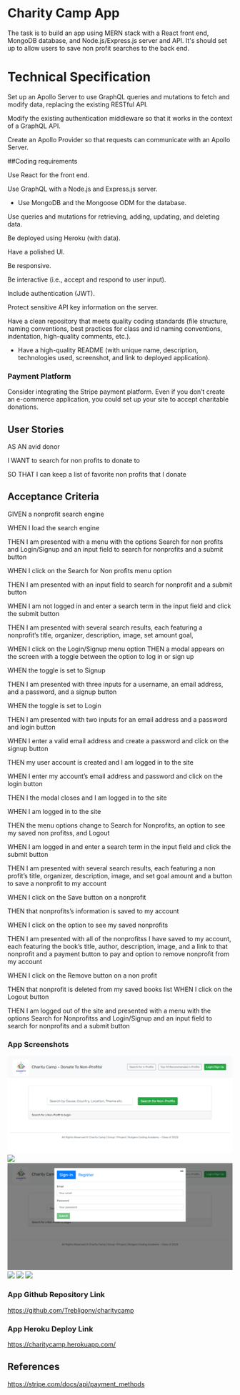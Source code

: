 # Charity Camp App

The task is to build an app using MERN stack with a React front end, MongoDB database, and Node.js/Express.js server and API. It's should set up to allow users to save non profit searches to the back end. 

# Technical Specification

Set up an Apollo Server to use GraphQL queries and mutations to fetch and modify data, replacing the existing RESTful API.

Modify the existing authentication middleware so that it works in the context of a GraphQL API.

Create an Apollo Provider so that requests can communicate with an Apollo Server.


##Coding requirements


Use React for the front end.

Use GraphQL with a Node.js and Express.js server.

* Use MongoDB and the Mongoose ODM for the database.

Use queries and mutations for retrieving, adding, updating, and deleting data.

Be deployed using Heroku (with data).

Have a polished UI.

Be responsive.

Be interactive (i.e., accept and respond to user input).

Include authentication (JWT).

Protect sensitive API key information on the server.

Have a clean repository that meets quality coding standards (file structure, naming conventions, best practices for class and id naming conventions, indentation, high-quality comments, etc.).

* Have a high-quality README (with unique name, description, technologies used, screenshot, and link to deployed application).

### Payment Platform

Consider integrating the Stripe payment platform. Even if you don’t create an e-commerce application, you could set up your site to accept charitable donations.


## User Stories

AS AN avid donor

I WANT to search for non profits to donate to

SO THAT I can keep a list of favorite non profits that I donate

## Acceptance Criteria

GIVEN a nonprofit search engine

WHEN I load the search engine

THEN I am presented with a menu with the options Search for non profits and
 Login/Signup and an input field to search for nonprofits and a submit button

WHEN I click on the Search for Non profits menu option

THEN I am presented with an input field to search for nonprofit and a submit button

WHEN I am not logged in and enter a search term in the input field and click the submit button

THEN I am presented with several search results, each featuring a nonprofit’s title, organizer, description, image, set amount goal, 

WHEN I click on the Login/Signup menu option
THEN a modal appears on the screen with a toggle between the option to log in or sign up

WHEN the toggle is set to Signup

THEN I am presented with three inputs for a username, an email address, and a password, and a signup button

WHEN the toggle is set to Login

THEN I am presented with two inputs for an email address and a password and login button

WHEN I enter a valid email address and create a password and click on the signup button

THEN my user account is created and I am logged in to the site

WHEN I enter my account’s email address and password and click on the login button

THEN I the modal closes and I am logged in to the site

WHEN I am logged in to the site

THEN the menu options change to Search for Nonprofits, an option to see my saved non profitss, and Logout

WHEN I am logged in and enter a search term in the input field and click the submit button

THEN I am presented with several search results, each featuring a non profit’s title, organizer, description, image, and set goal amount  and a button to save a nonprofit to my account

WHEN I click on the Save button on a nonprofit

THEN that nonprofits’s information is saved to my account

WHEN I click on the option to see my saved nonprofits

THEN I am presented with all of the nonprofitss I have saved to my account, each featuring the book’s title, author, description, image, and a link to that nonprofit  and a payment button to pay and option to remove nonprofit from my account

WHEN I click on the Remove button on a non profit

THEN that nonprofit is deleted from my saved books list
WHEN I click on the Logout button

THEN I am logged out of the site and presented with a menu with the options Search for Nonprofitss and Login/Signup and an input field to search for nonprofits and a submit button  


### App Screenshots



<img src="./images/cc_home_page.png">



<img src=".images/cc_register.png">



<img src="./images/cc_sign_in.png">



<img src=".images/Charity Camp _ Support Your Non-Profits.png">



<img src="./images/cc_pay_page.png">



<img src=".images/.png">




### App Github Repository Link


https://github.com/Trebligony/charitycamp


### App Heroku Deploy Link


https://charitycamp.herokuapp.com/

## References 



https://stripe.com/docs/api/payment_methods
